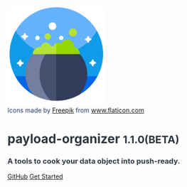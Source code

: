 
<img src="_media/cook.svg" width="220">

<div style="color:#273c75;">Icons made by <a href="https://www.flaticon.com/authors/freepik" title="Freepik">Freepik</a> from <a href="https://www.flaticon.com/" title="Flaticon"> www.flaticon.com</a></div>

<h1 style="color:#2f3640">payload-organizer <small>1.1.0(BETA)</small></h1>

<h3 style="color:#353b48">A tools to cook your data object into <bold>push-ready</bold>.</h3>


[GitHub](https://github.com/fuaditrockz/payload-organizer.git)
[Get Started](#payload-organizer)